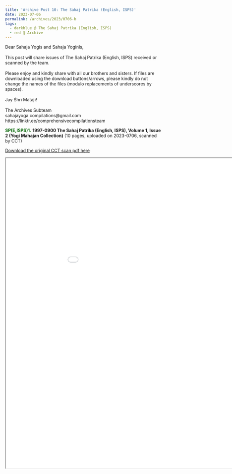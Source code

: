 ```yaml
---
title: 'Archive Post 10: The Sahaj Patrika (English, ISPS)'
date: 2023-07-06
permalink: /archives/2023/0706-b
tags:
  - darkblue @ The Sahaj Patrika (English, ISPS)
  - red @ Archive
---
```


<p>
Dear Sahaja Yogis and Sahaja Yoginīs,<br>
<br>
This post will share issues of The Sahaj Patrika (English, ISPS) received or scanned by the team.<br>
<br>
Please enjoy and kindly share with all our brothers and sisters. If files are downloaded using the download buttons/arrows, please kindly do not change the names of the files (modulo replacements of underscores by spaces).<br>
<br>
Jay Śhrī Mātājī!<br>
<br>
The Archives Subteam<br>
sahajayoga.compilations@gmail.com<br>
https://linktr.ee/comprehensivecompilationsteam<br>
</p>

<font color="DarkGreen"><b>SP(E,ISPS)1.</b></font> <b>1997-0900 The Sahaj Patrika (English, ISPS), Volume 1, Issue 2 (Yogi Mahajan Collection)</b> (10 pages, uploaded on 2023-0706, scanned by CCT)

[Download the original CCT scan pdf here](https://bit.ly/The_Sahaj_Patrika_English_ISPS_Issue_2)

<iframe src="/pdf/?usedownload=true#/files/1997-0900_The_Sahaj_Patrika_English_ISPS_Volume_1_Issue_2_Yogi_Mahajan_Collection_low-compressed.pdf" width="1000px" height="1000px"></iframe>

<br>